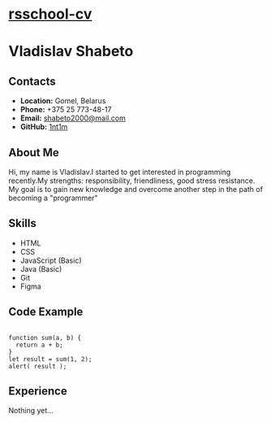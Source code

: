 # __[rsschool-cv](https://1nt1m.github.io/rsschool-cv/)__

# __Vladislav Shabeto__

## __Contacts__
- __Location:__ Gomel, Belarus
- __Phone:__ +375 25 773-48-17
- __Email:__ shabeto2000@mail.com
- __GitHub:__ [1nt1m](https://github.com/1nt1m)

## __About Me__
Hi, my name is Vladislav.I started to get interested in programming recently.My strengths: responsibility, friendliness,  good stress resistance. My goal is to gain new knowledge and overcome another step in the path of becoming a "programmer"

## __Skills__
- HTML
- CSS
- JavaScript (Basic)
- Java (Basic)
- Git
- Figma

## __Code Example__
```

function sum(a, b) {
  return a + b;
}
let result = sum(1, 2);
alert( result );

```

## __Experience__
Nothing yet…
